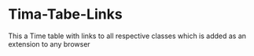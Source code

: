 # Tima-Tabe-Links
This a Time table with links to all respective classes which is added as an extension to any browser
